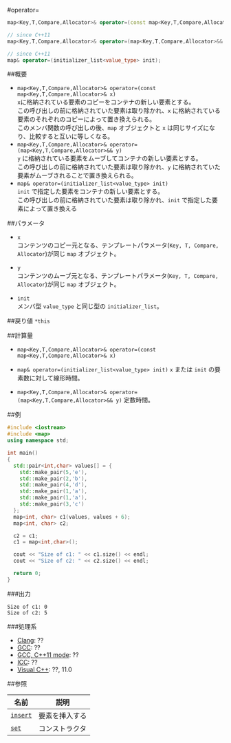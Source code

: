 #operator=
```cpp
map<Key,T,Compare,Allocator>& operator=(const map<Key,T,Compare,Allocator>& x);

// since C++11
map<Key,T,Compare,Allocator>& operator=(map<Key,T,Compare,Allocator>&& y);

// since C++11
map& operator=(initializer_list<value_type> init);
```

##概要
- `map<Key,T,Compare,Allocator>& operator=(const map<Key,T,Compare,Allocator>& x)`<br/>`x`に格納されている要素のコピーをコンテナの新しい要素とする。<br/>この呼び出しの前に格納されていた要素は取り除かれ、`x` に格納されている要素のそれぞれのコピーによって置き換えられる。<br/>このメンバ関数の呼び出しの後、`map` オブジェクトと `x` は同じサイズになり、比較すると互いに等しくなる。
- `map<Key,T,Compare,Allocator>& operator=(map<Key,T,Compare,Allocator>&& y)`<br/>`y` に格納されている要素をムーブしてコンテナの新しい要素とする。<br/>この呼び出しの前に格納されていた要素は取り除かれ、`y` に格納されていた要素がムーブされることで置き換えられる。
- `map& operator=(initializer_list<value_type> init)`<br/>`init` で指定した要素をコンテナの新しい要素とする。<br/>この呼び出しの前に格納されていた要素は取り除かれ、`init` で指定した要素によって置き換える


##パラメータ
- `x`<br/>
コンテンツのコピー元となる、テンプレートパラメータ(`Key, T, Compare, Allocator`)が同じ `map` オブジェクト。 

- `y`<br/>
コンテンツのムーブ元となる、テンプレートパラメータ(`Key, T, Compare, Allocator`)が同じ `map` オブジェクト。 

- `init`<br/>
メンバ型 `value_type` と同じ型の `initializer_list`。


##戻り値
`*this`


##計算量
- `map<Key,T,Compare,Allocator>& operator=(const map<Key,T,Compare,Allocator>& x)`
- `map& operator=(initializer_list<value_type> init)`
`x` または `init` の要素数に対して線形時間。 

- `map<Key,T,Compare,Allocator>& operator=(map<Key,T,Compare,Allocator>&& y)`
定数時間。


##例
```cpp
#include <iostream>
#include <map>
using namespace std;

int main()
{
  std::pair<int,char> values[] = { 
    std::make_pair(5,'e'), 
    std::make_pair(2,'b'), 
    std::make_pair(4,'d'), 
    std::make_pair(1,'a'),
    std::make_pair(1,'a'),
    std::make_pair(3,'c')
  };
  map<int, char> c1(values, values + 6);
  map<int, char> c2;

  c2 = c1;
  c1 = map<int,char>();

  cout << "Size of c1: " << c1.size() << endl;
  cout << "Size of c2: " << c2.size() << endl;

  return 0;
}

```

###出力
```
Size of c1: 0
Size of c2: 5
```

###処理系
- [Clang](/implementation#clang.md): ??
- [GCC](/implementation#gcc.md): ??
- [GCC, C++11 mode](/implementation#gcc.md): ??
- [ICC](/implementation#icc.md): ??
- [Visual C++](/implementation#visual_cpp.md): ??, 11.0


##参照

| 名前 | 説明 |
|---------------------------------------------------------------------------------------|-----------------------|
| [`insert`](./insert.md) | 要素を挿入する |
| [`set`](./set.md) | コンストラクタ |


